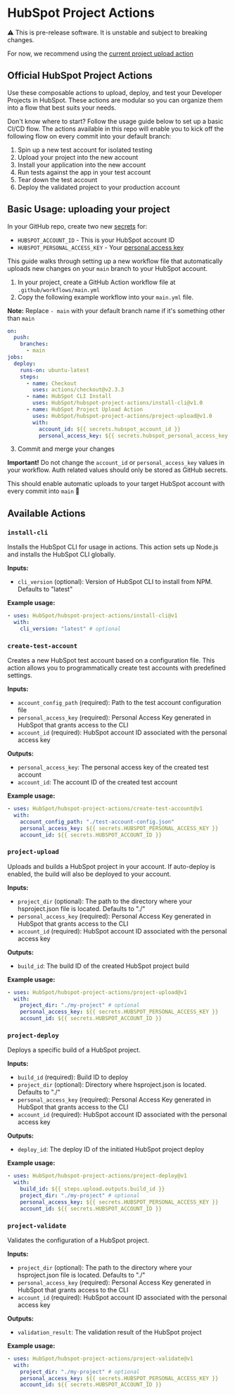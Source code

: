 # HubSpot Project Actions

:warning: This is pre-release software. It is unstable and subject to breaking changes.

For now, we recommend using the [current project upload action](https://github.com/HubSpot/hubspot-project-upload-action)

## Official HubSpot Project Actions

Use these composable actions to upload, deploy, and test your Developer Projects in HubSpot. These actions are modular so you can organize them into a flow that best suits your needs.

Don't know where to start? Follow the usage guide below to set up a basic CI/CD flow. The actions available in this repo will enable you to kick off the following flow on every commit into your default branch:

1. Spin up a new test account for isolated testing
2. Upload your project into the new account
3. Install your application into the new account
4. Run tests against the app in your test account
5. Tear down the test account
6. Deploy the validated project to your production account

## Basic Usage: uploading your project

In your GitHub repo, create two new [secrets](https://docs.github.com/en/free-pro-team@latest/actions/reference/encrypted-secrets#creating-encrypted-secrets-for-a-repository) for:

- `HUBSPOT_ACCOUNT_ID` - This is your HubSpot account ID
- `HUBSPOT_PERSONAL_ACCESS_KEY` - Your [personal access key](https://developers.hubspot.com/docs/cms/personal-cms-access-key)

This guide walks through setting up a new workflow file that automatically uploads new changes on your `main` branch to your HubSpot account.

1. In your project, create a GitHub Action workflow file at `.github/workflows/main.yml`
2. Copy the following example workflow into your `main.yml` file.

**Note:** Replace `- main` with your default branch name if it's something other than `main`

```yaml
on:
  push:
    branches:
      - main
jobs:
  deploy:
    runs-on: ubuntu-latest
    steps:
      - name: Checkout
        uses: actions/checkout@v2.3.3
      - name: HubSpot CLI Install
        uses: HubSpot/hubspot-project-actions/install-cli@v1.0
      - name: HubSpot Project Upload Action
        uses: HubSpot/hubspot-project-actions/project-upload@v1.0
        with:
          account_id: ${{ secrets.hubspot_account_id }}
          personal_access_key: ${{ secrets.hubspot_personal_access_key }}
```

3. Commit and merge your changes

**Important!** Do not change the `account_id` or `personal_access_key` values in your workflow. Auth related values should only be stored as GitHub secrets.

This should enable automatic uploads to your target HubSpot account with every commit into `main` 🚀

## Available Actions

### `install-cli`

Installs the HubSpot CLI for usage in actions. This action sets up Node.js and installs the HubSpot CLI globally.

**Inputs:**

- `cli_version` (optional): Version of HubSpot CLI to install from NPM. Defaults to "latest"

**Example usage:**

```yaml
- uses: HubSpot/hubspot-project-actions/install-cli@v1
  with:
    cli_version: "latest" # optional
```

### `create-test-account`

Creates a new HubSpot test account based on a configuration file. This action allows you to programmatically create test accounts with predefined settings.

**Inputs:**

- `account_config_path` (required): Path to the test account configuration file
- `personal_access_key` (required): Personal Access Key generated in HubSpot that grants access to the CLI
- `account_id` (required): HubSpot account ID associated with the personal access key

**Outputs:**

- `personal_access_key`: The personal access key of the created test account
- `account_id`: The account ID of the created test account

**Example usage:**

```yaml
- uses: HubSpot/hubspot-project-actions/create-test-account@v1
  with:
    account_config_path: "./test-account-config.json"
    personal_access_key: ${{ secrets.HUBSPOT_PERSONAL_ACCESS_KEY }}
    account_id: ${{ secrets.HUBSPOT_ACCOUNT_ID }}
```

### `project-upload`

Uploads and builds a HubSpot project in your account. If auto-deploy is enabled, the build will also be deployed to your account.

**Inputs:**

- `project_dir` (optional): The path to the directory where your hsproject.json file is located. Defaults to "./"
- `personal_access_key` (required): Personal Access Key generated in HubSpot that grants access to the CLI
- `account_id` (required): HubSpot account ID associated with the personal access key

**Outputs:**

- `build_id`: The build ID of the created HubSpot project build

**Example usage:**

```yaml
- uses: HubSpot/hubspot-project-actions/project-upload@v1
  with:
    project_dir: "./my-project" # optional
    personal_access_key: ${{ secrets.HUBSPOT_PERSONAL_ACCESS_KEY }}
    account_id: ${{ secrets.HUBSPOT_ACCOUNT_ID }}
```

### `project-deploy`

Deploys a specific build of a HubSpot project.

**Inputs:**

- `build_id` (required): Build ID to deploy
- `project_dir` (optional): Directory where hsproject.json is located. Defaults to "./"
- `personal_access_key` (required): Personal Access Key generated in HubSpot that grants access to the CLI
- `account_id` (required): HubSpot account ID associated with the personal access key

**Outputs:**

- `deploy_id`: The deploy ID of the initiated HubSpot project deploy

**Example usage:**

```yaml
- uses: HubSpot/hubspot-project-actions/project-deploy@v1
  with:
    build_id: ${{ steps.upload.outputs.build_id }}
    project_dir: "./my-project" # optional
    personal_access_key: ${{ secrets.HUBSPOT_PERSONAL_ACCESS_KEY }}
    account_id: ${{ secrets.HUBSPOT_ACCOUNT_ID }}
```

### `project-validate`

Validates the configuration of a HubSpot project.

**Inputs:**

- `project_dir` (optional): The path to the directory where your hsproject.json file is located. Defaults to "./"
- `personal_access_key` (required): Personal Access Key generated in HubSpot that grants access to the CLI
- `account_id` (required): HubSpot account ID associated with the personal access key

**Outputs:**

- `validation_result`: The validation result of the HubSpot project

**Example usage:**

```yaml
- uses: HubSpot/hubspot-project-actions/project-validate@v1
  with:
    project_dir: "./my-project" # optional
    personal_access_key: ${{ secrets.HUBSPOT_PERSONAL_ACCESS_KEY }}
    account_id: ${{ secrets.HUBSPOT_ACCOUNT_ID }}
```
